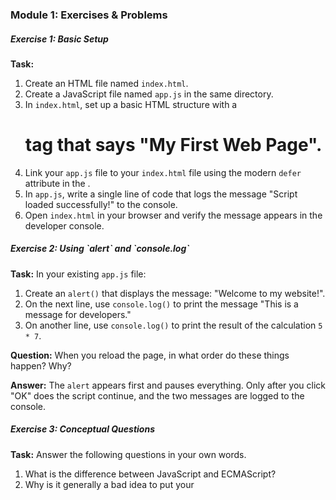 ### Module 1: Exercises & Problems
<div class="exercise-section">
    <h5>Exercise 1: Basic Setup</h5>
    <p><strong>Task:</strong></p>
    <ol class="list-decimal list-inside space-y-2 my-2">
        <li>Create an HTML file named <code class="prose-inline-code">index.html</code>.</li>
        <li>Create a JavaScript file named <code class="prose-inline-code">app.js</code> in the same directory.</li>
        <li>In <code class="prose-inline-code">index.html</code>, set up a basic HTML structure with a <code class="prose-inline-code"><h1></code> tag that says "My First Web Page".</li>
        <li>Link your <code class="prose-inline-code">app.js</code> file to your <code class="prose-inline-code">index.html</code> file using the modern <code class="prose-inline-code">defer</code> attribute in the <code class="prose-inline-code"><head></code>.</li>
        <li>In <code class="prose-inline-code">app.js</code>, write a single line of code that logs the message "Script loaded successfully!" to the console.</li>
        <li>Open <code class="prose-inline-code">index.html</code> in your browser and verify the message appears in the developer console.</li>
    </ol>
</div>

<div class="exercise-section">
    <h5>Exercise 2: Using `alert` and `console.log`</h5>
    <p><strong>Task:</strong> In your existing <code class="prose-inline-code">app.js</code> file:</p>
    <ol class="list-decimal list-inside space-y-2 my-2">
        <li>Create an <code class="prose-inline-code">alert()</code> that displays the message: "Welcome to my website!".</li>
        <li>On the next line, use <code class="prose-inline-code">console.log()</code> to print the message "This is a message for developers."</li>
        <li>On another line, use <code class="prose-inline-code">console.log()</code> to print the result of the calculation <code class="prose-inline-code">5 * 7</code>.</li>
    </ol>
    <p><strong>Question:</strong> When you reload the page, in what order do these things happen? Why?</p>
    <p><strong>Answer:</strong> The <code class="prose-inline-code">alert</code> appears first and pauses everything. Only after you click "OK" does the script continue, and the two messages are logged to the console.</p>
</div>

<div class="exercise-section">
    <h5>Exercise 3: Conceptual Questions</h5>
    <p><strong>Task:</strong> Answer the following questions in your own words.</p>
    <ol class="list-decimal list-inside space-y-2 my-2">
        <li>What is the difference between JavaScript and ECMAScript?</li>
        <li>Why is it generally a bad idea to put your <code class="prose-inline-code"><script></code> tags in the <code class="prose-inline-code"><head></code> without the <code class="prose-inline-code">defer</code> attribute?</li>
        <li>Explain the "house analogy" for HTML, CSS, and JavaScript.</li>
    </ol>
</div>
